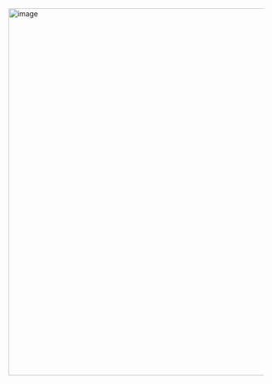 <img width="725" alt="image" src="https://user-images.githubusercontent.com/81428296/215655464-20c371f0-d824-49e2-b1d1-01baded94337.png">
